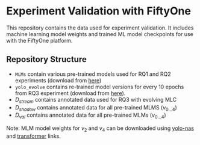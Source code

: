 # Experiment Validation with FiftyOne

This repository contains the data used for experiment validation. 
It includes machine learning model weights and trained ML model checkpoints for use with the FiftyOne platform.

## Repository Structure

- `MLMs` contain various pre-trained models used for RQ1 and RQ2 experiments (download from [here](https://www.dropbox.com/scl/fo/i97wsg7vptifazivt1dk2/AAMY4J5U4hm4msN8YlSwY6c?rlkey=emr4144h0ryd8pn0krubm66pq&st=qktd9qw4&dl=0))
- `yolo_evolve` contains re-trained model versions for every 10 epochs from RQ3 experiment (download from [here](https://www.dropbox.com/scl/fo/i97wsg7vptifazivt1dk2/AAMY4J5U4hm4msN8YlSwY6c?rlkey=emr4144h0ryd8pn0krubm66pq&st=qktd9qw4&dl=0)).
- $D_{stream}$ contains annotated data used for RQ3 with evolving MLC
- $D_{shadow}$ contains annotated data for all pre-trained MLMS ($v_{0...4}$)
- $D_{val}$ contains annotated data for all pre-trained MLMs ($v_{0...4}$)

Note: MLM model weights for $v_2$ and $v_4$ can be downloaded using [yolo-nas](https://docs.voxel51.com/user_guide/model_zoo/models.html#yolo-nas-torch) and [transformer](https://docs.voxel51.com/user_guide/model_zoo/models.html#detection-transformer-torch) links.
